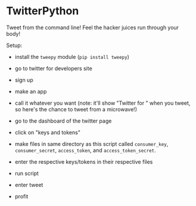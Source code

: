 # TwitterPython
Tweet from the command line! Feel the hacker juices run through your body!

Setup:
- install the `tweepy` module (`pip install tweepy`)


- go to twitter for developers site


- sign up


- make an app


- call it whatever you want (note: it'll show "Twitter for <your app name>" when you tweet, so here's the chance to tweet from a microwave!)
  
 
- go to the dashboard of the twitter page
  
  
- click on "keys and tokens"
  
  
- make files in same directory as this script called `consumer_key`, `consumer_secret`, `access_token`, and `access_token_secret`.
  
  
- enter the respective keys/tokens in their respective files
  
  
- run script
  
  
- enter tweet
  
  
- profit

